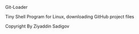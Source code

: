 Git-Loader

Tiny Shell Program for Linux, downloading GitHub project files

Copyright By Ziyaddin Sadigov